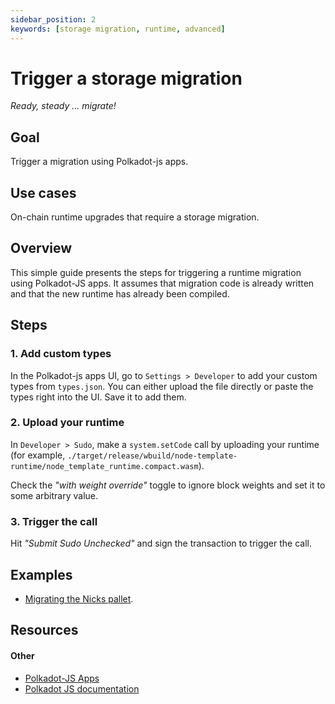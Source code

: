 ```yaml
---
sidebar_position: 2
keywords: [storage migration, runtime, advanced]
---
```


# Trigger a storage migration

_Ready, steady ... migrate!_

## Goal

Trigger a migration using Polkadot-js apps.

## Use cases

On-chain runtime upgrades that require a storage migration.

## Overview

This simple guide presents the steps for triggering a runtime migration using Polkadot-JS apps. It
assumes that migration code is already written and that the new runtime has already been compiled.

## Steps

### 1. Add custom types

In the Polkadot-js apps UI, go to `Settings > Developer` to add your custom types from `types.json`. You can either upload the file directly or paste the types right into the UI. Save it to add them.

### 2. Upload your runtime

In `Developer > Sudo`, make a `system.setCode` call by uploading your runtime (for example, `./target/release/wbuild/node-template-runtime/node_template_runtime.compact.wasm`).

Check the _"with weight override"_ toggle to ignore block weights and set it to some arbitrary value.

### 3. Trigger the call

Hit _"Submit Sudo Unchecked"_ and sign the transaction to trigger the call.

## Examples

- [Migrating the Nicks pallet](https://github.com/substrate-developer-hub/migration-example/pull/2/files).

## Resources

#### Other

- [Polkadot-JS Apps](https://polkadot.js.org/apps/)
- [Polkadot JS documentation](https://polkadot.js.org/docs/)

